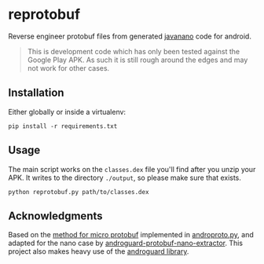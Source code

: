 # reprotobuf

Reverse engineer protobuf files from generated [javanano](https://github.com/google/protobuf/tree/master/javanano) code for android.

> This is development code which has only been tested against the Google Play
APK. As such it is still rough around the edges and may not work for other
cases.

## Installation

Either globally or inside a virtualenv:

```shell
pip install -r requirements.txt
```

## Usage

The main script works on the `classes.dex` file you'll find after you unzip
your APK. It writes to the directory `./output`, so please make sure that
exists.

```shell
python reprotobuf.py path/to/classes.dex
```

## Acknowledgments

Based on the [method for micro
protobuf](http://www.segmentationfault.fr/publications/reversing-google-play-and-micro-protobuf-applications/)
implemented in
[androproto.py](https://github.com/egirault/googleplay-api/blob/master/androguard/androproto.py),
and adapted for the nano case by
[androguard-protobuf-nano-extractor](https://github.com/bitpew/androguard-protobuf-nano-extractor).
This project also makes heavy use of the [androguard
library](https://github.com/androguard/androguard).
